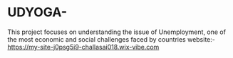 # UDYOGA-
This project focuses on understanding the issue of Unemployment, one of the most economic and social challenges faced by countries
website:- https://my-site-j0psg5i9-challasai018.wix-vibe.com
